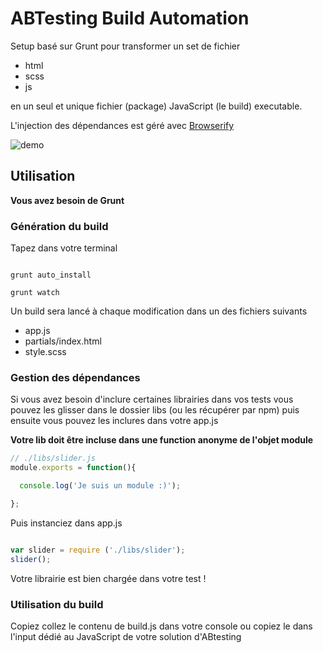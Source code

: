 # ABTesting Build Automation

Setup basé sur Grunt pour transformer un set de fichier

* html
* scss
* js

en un seul et unique fichier (package) JavaScript (le build) executable.

L'injection des dépendances est géré avec [Browserify](http://browserify.org/)




![demo](http://g.recordit.co/81aEJxsNJ8.gif)

## Utilisation

**Vous avez besoin de Grunt**

### Génération du build

Tapez dans votre terminal

```

grunt auto_install

grunt watch

```

Un build sera lancé à chaque modification dans un des fichiers suivants

* app.js
* partials/index.html
* style.scss

### Gestion des dépendances

Si vous avez besoin d'inclure certaines librairies dans vos tests vous pouvez les glisser dans le dossier libs (ou les récupérer par npm) puis ensuite vous pouvez les inclures dans votre app.js

**Votre lib doit être incluse dans une function anonyme de l'objet module**

```javascript
// ./libs/slider.js
module.exports = function(){

  console.log('Je suis un module :)');

};

```

Puis instanciez dans app.js

```javascript

var slider = require ('./libs/slider');
slider();

```

Votre librairie est bien chargée dans votre test !


### Utilisation du build

Copiez collez le contenu de build.js dans votre console ou copiez le dans l'input dédié au JavaScript de votre solution d'ABtesting

